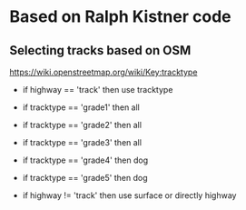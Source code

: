 # Based on Ralph Kistner code

## Selecting tracks based on OSM
https://wiki.openstreetmap.org/wiki/Key:tracktype
* if highway == 'track' then use tracktype
* if tracktype == 'grade1' then all 
* if tracktype == 'grade2' then all
* if tracktype == 'grade3' then all
* if tracktype == 'grade4' then dog
* if tracktype == 'grade5' then dog

* if highway != 'track' then use surface or directly highway
